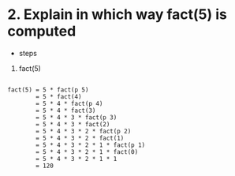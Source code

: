 # 2. Explain in which way fact(5) is computed

- steps

1. fact(5)

```cafeobj

fact(5) = 5 * fact(p 5)
        = 5 * fact(4)
        = 5 * 4 * fact(p 4)
        = 5 * 4 * fact(3)
        = 5 * 4 * 3 * fact(p 3)
        = 5 * 4 * 3 * fact(2)
        = 5 * 4 * 3 * 2 * fact(p 2)
        = 5 * 4 * 3 * 2 * fact(1)
        = 5 * 4 * 3 * 2 * 1 * fact(p 1)
        = 5 * 4 * 3 * 2 * 1 * fact(0)
        = 5 * 4 * 3 * 2 * 1 * 1
        = 120
```
